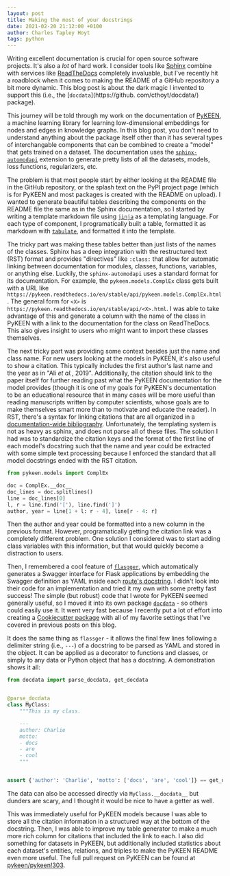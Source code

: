 ```yaml
---
layout: post
title: Making the most of your docstrings
date: 2021-02-20 21:12:00 +0100
author: Charles Tapley Hoyt
tags: python
---
```

Writing excellent documentation is crucial for open source software projects. It's also a *lot* of
hard work. I consider tools like [Sphinx](https://www.sphinx-doc.org) combine with services
like [ReadTheDocs](https://readthedocs.org/) completely invaluable, but I've recently hit a
roadblock when it comes to making the README of a GitHub repository a bit more dynamic. This blog
post is about the dark magic I invented to support this (i.e., the [`docdata`](https://github.
com/cthoyt/docdata/) package).

This journey will be told through my work on the documentation of
[PyKEEN](https://github.com/pykeen/pykeen/), a machine learning library for learning low-dimensional
embeddings for nodes and edges in knowledge graphs. In this blog post, you don't need to understand
anything about the package itself other than it has several types of interchangable components that
can be combined to create a "model" that gets trained on a dataset. The documentation uses the
[`sphinx-automodapi`](https://sphinx-automodapi.readthedocs.io) extension to generate pretty lists
of all the datasets, models, loss functions, regularizers, etc.

The problem is that most people start by either looking at the README file in the GitHub repository,
or the splash text on the PyPI project page (which is for PyKEEN and most packages is created with
the README on upload). I wanted to generate beautiful tables describing the components on the README
file the same as in the Sphinx documentation, so I started by writing a template markdown file
using [`jinja`](https://jinja.palletsprojects.com) as a templating language. For each type of
component, I programatically built a table, formatted it as markdown
with [`tabulate`](https://pypi.org/project/tabulate/), and formatted it into the template.

The tricky part was making these tables better than just lists of the names of the classes. Sphinx
has a deep integration with the restructured text (RST) format and provides "directives"
like `:class:` that allow for automatic linking between documentation for modules, classes,
functions, variables, or anything else. Luckily, the
`sphinx-automodapi` uses a standard format for its documentation. For example,
the `pykeen.models.ComplEx` class gets built with a URL
like `https://pykeen.readthedocs.io/en/stable/api/pykeen.models.ComplEx.html`. The general form
for `<X>` is `https://pykeen.readthedocs.io/en/stable/api/<X>.html`. I was able to take advantage of
this and generate a column with the name of the class in PyKEEN with a link to the documentation for
the class on ReadTheDocs. This also gives insight to users who might want to import these classes
themselves.

The next tricky part was providing some context besides just the name and class name. For new users
looking at the models in PyKEEN, it's also useful to show a citation. This typically includes the
first author's last name and the year as in "Ali *et al.*, 2019". Additionally, the citation should
link to the paper itself for further reading past what the PyKEEN documentation for the model
provides (though it is one of my goals for PyKEEN's documentation to be an educational resource that
in many cases will be more useful than reading manuscripts written by computer scientists, whose
goals are to make themselves smart more than to motivate and educate the reader). In RST, there's a
syntax for linking citations that are all organized in
a [documentation-wide bibliography](https://pykeen.readthedocs.io/en/stable/references.html).
Unfortunately, the templating system is not as heavy as sphinx, and does not parse all of these
files. The solution I had was to standardize the citation keys and the format of the first line of
each model's docstring such that the name and year could be extracted with some simple text
processing because I enforced the standard that all model docstrings ended with the RST citation.

```python
from pykeen.models import ComplEx

doc = ComplEx.__doc__
doc_lines = doc.splitlines()
line = doc_lines[0]
l, r = line.find('['), line.find(']')
author, year = line[1 + l: r - 4], line[r - 4: r] 
```

Then the author and year could be formatted into a new column in the previous format. However,
programatically getting the citation link was a completely different problem. One solution I
considered was to start adding class variables with this information, but that would quickly become
a distraction to users.

Then, I remembered a cool feature of [`flasgger`](https://github.com/flasgger/flasgger/), which
automatically generates a Swagger interface for Flask applications by embedding the Swagger
definition as YAML inside
each [route's docstring](https://github.com/flasgger/flasgger/#using-docstrings-as-specification). I
didn't look into their code for an implementation and tried it my own with some pretty fast success!
The simple (but robust) code that I wrote for PyKEEN seemed generally useful, so I moved it into its
own package [`docdata`](https://github.com/cthoyt/docdata/) - so others could easily use it. It went
very fast because I recently put a lot of effort into creating
a [Cookiecutter package](https://github.com/cthoyt/cookiecutter-python-package)
with all of my favorite settings that I've covered in previous posts on this blog.

It does the same thing as `flassger` - it allows the final few lines following a delimiter string
(i.e., `---`) of a docstring to be parsed as YAML and stored in the object. It can be applied as a
decorator to functions and classes, or simply to any data or Python object that has a docstring. A
demonstration shows it all:

```python
from docdata import parse_docdata, get_docdata


@parse_docdata
class MyClass:
    """This is my class.

    ---
    author: Charlie
    motto:
    - docs
    - are
    - cool
    """


assert {'author': 'Charlie', 'motto': ['docs', 'are', 'cool']} == get_docdata(MyClass)
```

The data can also be accessed directly via `MyClass.__docdata__` but dunders are scary, and I
thought it would be nice to have a getter as well.

This was immediately useful for PyKEEN models because I was able to store all the citation
information in a structured way at the bottom of the docstring. Then, I was able to improve my table
generator to make a much more rich column for citations that included the link to each. I also did
something for datasets in PyKEEN, but additionally included statistics about each dataset's
entities, relations, and triples to make the PyKEEN README even more useful. The full pull request
on PyKEEN can be found at [pykeen/pykeen!303](https://github.com/pykeen/pykeen/pull/303).
